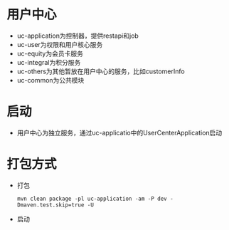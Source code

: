 # 用户中心


- uc-application为控制器，提供restapi和job
- uc-user为权限和用户核心服务
- uc-equity为会员卡服务
- uc-integral为积分服务
- uc-others为其他暂放在用户中心的服务，比如customerInfo
- uc-common为公共模块
 
 
# 启动
- 用户中心为独立服务，通过uc-applicatio中的UserCenterApplication启动


# 打包方式
- 打包
   
   ````
   mvn clean package -pl uc-application -am -P dev -Dmaven.test.skip=true -U

- 启动
